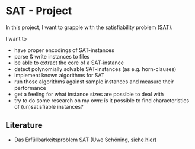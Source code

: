
# SAT - Project

In this project, I want to grapple with the satisfiability problem (SAT).

I want to

- have proper encodings of SAT-instances
- parse & write instances to files
- be able to extract the core of a SAT-instance
- detect polynomially solvable SAT-instances (as e.g. horn-clauses)
- implement known algorithms for SAT
- run those algorithms against sample instances and measure their performance
- get a feeling for what instance sizes are possible to deal with
- try to do some research on my own: is it possible to find characteristics of (un)satisfiable instances?

## Literature

- Das Erfüllbarkeitsproblem SAT (Uwe Schöning, [siehe hier](https://www.google.de/books/edition/Das_Erf%C3%BCllbarkeitsproblem_SAT/55HzCQAAQBAJ?hl=de&gbpv=0))

